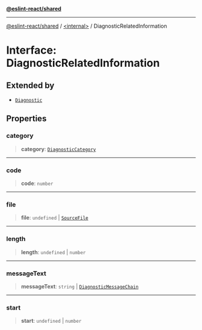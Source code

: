 [**@eslint-react/shared**](../../README.md)

***

[@eslint-react/shared](../../README.md) / [\<internal\>](../README.md) / DiagnosticRelatedInformation

# Interface: DiagnosticRelatedInformation

## Extended by

- [`Diagnostic`](Diagnostic.md)

## Properties

### category

> **category**: [`DiagnosticCategory`](../enumerations/DiagnosticCategory.md)

***

### code

> **code**: `number`

***

### file

> **file**: `undefined` \| [`SourceFile`](SourceFile.md)

***

### length

> **length**: `undefined` \| `number`

***

### messageText

> **messageText**: `string` \| [`DiagnosticMessageChain`](DiagnosticMessageChain.md)

***

### start

> **start**: `undefined` \| `number`
